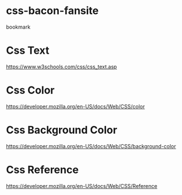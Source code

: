 # css-bacon-fansite
bookmark
# Css Text
https://www.w3schools.com/css/css_text.asp
# Css Color
https://developer.mozilla.org/en-US/docs/Web/CSS/color
# Css Background Color
https://developer.mozilla.org/en-US/docs/Web/CSS/background-color
# Css Reference
https://developer.mozilla.org/en-US/docs/Web/CSS/Reference


